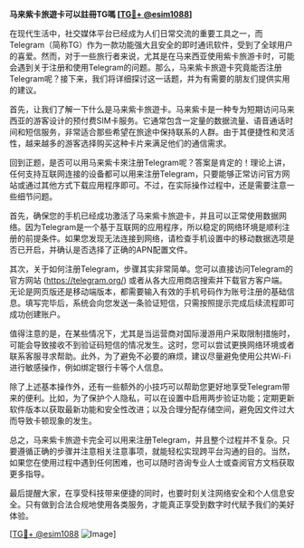**马来紫卡旅遊卡可以註冊TG嗎 [[TG💪+ @esim1088](https://t.me/s/esim1088)]**

在现代生活中，社交媒体平台已经成为人们日常交流的重要工具之一，而Telegram（简称TG）作为一款功能强大且安全的即时通讯软件，受到了全球用户的喜爱。然而，对于一些旅行者来说，尤其是在马来西亚使用紫卡旅游卡时，可能会遇到关于注册和使用Telegram的问题。那么，马来紫卡旅遊卡究竟能否注册Telegram呢？接下来，我们将详细探讨这一话题，并为有需要的朋友们提供实用的建议。

首先，让我们了解一下什么是马来紫卡旅遊卡。马来紫卡是一种专为短期访问马来西亚的游客设计的预付费SIM卡服务。它通常包含一定量的数据流量、语音通话时间和短信服务，非常适合那些希望在旅途中保持联系的人群。由于其便捷性和灵活性，越来越多的游客选择购买这种卡片来满足他们的通信需求。

回到正题，是否可以用马来紫卡來注册Telegram呢？答案是肯定的！理论上讲，任何支持互联网连接的设备都可以用来注册Telegram，只要能够正常访问官方网站或通过其他方式下载应用程序即可。不过，在实际操作过程中，还是需要注意一些细节问题。

首先，确保您的手机已经成功激活了马来紫卡旅遊卡，并且可以正常使用数据网络。因为Telegram是一个基于互联网的应用程序，所以稳定的网络环境是顺利注册的前提条件。如果您发现无法连接到网络，请检查手机设置中的移动数据选项是否已开启，并确认是否选择了正确的APN配置文件。

其次，关于如何注册Telegram，步骤其实非常简单。您可以直接访问Telegram的官方网站 (https://telegram.org/) 或者从各大应用商店搜索并下载官方客户端。无论是网页版还是移动端版本，都需要输入有效的手机号码作为账号注册的基础信息。填写完毕后，系统会向您发送一条验证短信，只需按照提示完成后续流程即可成功创建账户。

值得注意的是，在某些情况下，尤其是当运营商对国际漫游用户采取限制措施时，可能会导致接收不到验证码短信的情况发生。这时，您可以尝试更换网络环境或者联系客服寻求帮助。此外，为了避免不必要的麻烦，建议尽量避免使用公共Wi-Fi进行敏感操作，例如绑定银行卡等个人信息。

除了上述基本操作外，还有一些额外的小技巧可以帮助您更好地享受Telegram带来的便利。比如，为了保护个人隐私，可以在设置中启用两步验证功能；定期更新软件版本以获取最新功能和安全性改进；以及合理分配存储空间，避免因文件过大而导致卡顿现象的发生。

总之，马来紫卡旅遊卡完全可以用来注册Telegram，并且整个过程并不复杂。只要遵循正确的步骤并注意相关注意事项，就能轻松实现跨平台沟通的目的。当然，如果您在使用过程中遇到任何困难，也可以随时咨询专业人士或查阅官方文档获取更多指导。

最后提醒大家，在享受科技带来便捷的同时，也要时刻关注网络安全和个人信息安全。只有做到合法合规地使用各类服务，才能真正享受到数字时代赋予我们的美好体验。

[[TG💪+ @esim1088](https://t.me/s/esim1088) ![Image](https://i.postimg.cc/4NQfJmqS/Snipaste-2025-05-13-00-14-12.png)]